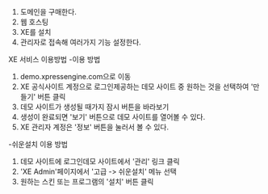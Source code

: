 1. 도메인을 구매한다.
2. 웹 호스팅
3. XE를 설치
4. 관리자로 접속해 여러가지 기능 설정한다.

XE 서비스 이용방법
-이용 방법
1. demo.xpressengine.com으로 이동
2. XE 공식사이트 계정으로 로그인제공하는 데모 사이트 중 원하는 것을 선택하여 '만들기' 버튼 클릭
3. 데모 사이트가 생성될 때가지 잠시 버튼을 바라보기
4. 생성이 완료되면 '보기' 버튼으로 데모 사이트를 열어볼 수 있다. 
5. XE 관리자 계정은 '정보' 버튼을 눌러서 볼 수 있다.

-쉬운설치 이용 방법
1. 데모 사이트에 로그인데모 사이트에서 '관리' 링크 클릭
2. 'XE Admin'페이지에서 '고급 -> 쉬운설치' 메뉴 선택
3. 원하는 스킨 또는 프로그램의 '설치' 버튼 클릭

